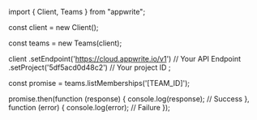 import { Client, Teams } from "appwrite";

const client = new Client();

const teams = new Teams(client);

client
    .setEndpoint('https://cloud.appwrite.io/v1') // Your API Endpoint
    .setProject('5df5acd0d48c2') // Your project ID
;

const promise = teams.listMemberships('[TEAM_ID]');

promise.then(function (response) {
    console.log(response); // Success
}, function (error) {
    console.log(error); // Failure
});